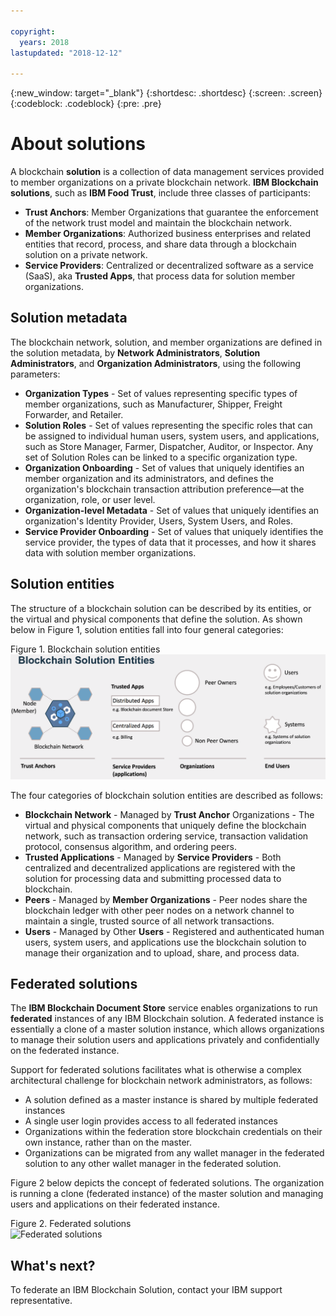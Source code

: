 ```yaml
---

copyright:
  years: 2018
lastupdated: "2018-12-12"

---
```


{:new_window: target="_blank"}
{:shortdesc: .shortdesc}
{:screen: .screen}
{:codeblock: .codeblock}
{:pre: .pre}


# About solutions

A blockchain **solution** is a collection of data management services provided to member organizations on a private blockchain network. **IBM Blockchain solutions**, such as **IBM Food Trust**, include three classes of participants:

- **Trust Anchors**: Member Organizations that guarantee the enforcement of the network trust model and maintain the blockchain network.
- **Member Organizations**: Authorized business enterprises and related entities that record,  process, and share data through a blockchain solution on a private network.
- **Service Providers**: Centralized or decentralized software as a service (SaaS), aka **Trusted Apps**, that process data for solution member organizations.

## Solution metadata

The blockchain network, solution, and member organizations are defined in the solution metadata, by **Network Administrators**, **Solution Administrators**, and **Organization Administrators**, using the following parameters:

- **Organization Types** - Set of values representing specific types of member organizations, such as Manufacturer, Shipper, Freight Forwarder, and Retailer.  
- **Solution Roles** - Set of values representing the specific roles that can be assigned to individual human users, system users, and applications, such as Store Manager, Farmer, Dispatcher, Auditor, or Inspector. Any set of Solution Roles can be linked to a specific organization type.  
- **Organization Onboarding** - Set of values that uniquely identifies an member organization and its administrators, and defines the organization's blockchain transaction attribution preference&mdash;at the organization, role, or user level.  
- **Organization-level Metadata** - Set of values that uniquely identifies an organization's Identity Provider, Users, System Users, and Roles.  
- **Service Provider Onboarding** - Set of values that uniquely identifies the service provider, the types of data that it processes, and how it shares data with solution member organizations.

## Solution entities

The structure of a blockchain solution can be described by its entities, or the virtual and physical components that define the solution. As shown below in Figure 1, solution entities fall into four general categories:

Figure 1. Blockchain solution entities
![Blockchain solution entities](images/solution-entities.png "Blockchain solution entities")

The four categories of blockchain solution entities are described as follows:

- **Blockchain Network** - Managed by **Trust Anchor** Organizations - The virtual and physical components that uniquely define the blockchain network, such as transaction ordering service, transaction validation protocol, consensus algorithm, and ordering peers.
- **Trusted Applications** - Managed by **Service Providers** - Both centralized and decentralized applications are registered with the solution for processing data and submitting processed data to blockchain.  
- **Peers** - Managed by **Member Organizations** - Peer nodes share the blockchain ledger with other peer nodes on a network channel to maintain a single, trusted source of all network transactions.
- **Users** - Managed by Other **Users** - Registered and authenticated human users, system users, and applications use the blockchain solution to manage their organization and to upload, share, and process data.


## Federated solutions

The **IBM Blockchain Document Store** service enables organizations to run **federated**
instances of any IBM Blockchain solution. A federated instance is essentially a clone
of a master solution instance, which allows organizations to manage their solution
users and applications privately and confidentially on the federated instance.

Support for federated solutions facilitates what is otherwise a complex architectural
challenge for blockchain network administrators, as follows:

- A solution defined as a master instance is shared by multiple federated instances
- A single user login provides access to all federated instances
- Organizations within the federation store blockchain credentials on their own instance, rather than on the master.
- Organizations can be migrated from any wallet manager in the federated solution to any other wallet manager in the federated solution.

Figure 2 below depicts the concept of federated solutions. The organization is
running a clone (federated instance) of the master solution and managing users and
applications on their federated instance.

Figure 2. Federated solutions  
![Federated solutions](images/federated-solutions.png "Federated solutions")

## What's next?
To federate an IBM Blockchain Solution, contact your IBM support representative.

